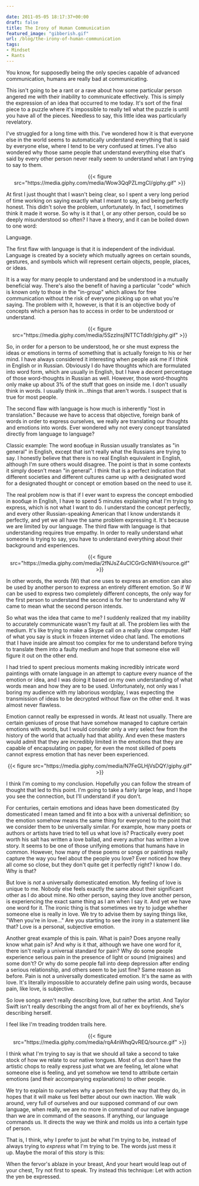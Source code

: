 ```yaml
---

date: 2011-05-05 18:17:37+00:00
draft: false
title: The Irony of Human Communication
featured_image: "gibberish.gif"
url: /blog/the-irony-of-human-communication
tags:
- Mindset
- Rants
---
```



You know, for supposedly being the only species capable of advanced communication, humans are really bad at communicating.

This isn't going to be a rant or a rave about how some particular person angered me with their inability to communicate effectively. This is simply the expression of an idea that occurred to me today. It's sort of the final piece to a puzzle where it's impossible to really tell what the puzzle is until you have all of the pieces. Needless to say, this little idea was particularly revelatory.

I've struggled for a long time with this. I've wondered how it is that everyone else in the world seems to automatically understand everything that is said by everyone else, where I tend to be very confused at times. I've also wondered why those same people that understand everything else that's said by every other person never really seem to understand what I am trying to say to them. 

<center>
{{< figure src="https://media.giphy.com/media/Wow3QqPZLmgCI/giphy.gif" >}}
</center>

At first I just thought that I wasn't being clear, so I spent a very long period of time working on saying exactly what I meant to say, and being perfectly honest. This didn't solve the problem, unfortunately. In fact, I sometimes think it made it worse. So why is it that I, or any other person, could be so deeply misunderstood so often? I have a theory, and it can be boiled down to one word:

Language.

The first flaw with language is that it is independent of the individual. Language is created by a society which mutually agrees on certain sounds, gestures, and symbols which will represent certain objects, people, places, or ideas. 

It is a way for many people to understand and be understood in a mutually beneficial way. There's also the benefit of having a particular "code" which is known only to those in the "in-group" which allows for free communication without the risk of everyone picking up on what you're saying. The problem with it, however, is that it is an objective body of concepts which a person has to access in order to be understood or understand. 

<center>
{{< figure src="https://media.giphy.com/media/5SzzlnsjlNTTCTddlr/giphy.gif" >}}
</center>

So, in order for a person to be understood, he or she must express the ideas or emotions in terms of something that is actually foreign to his or her mind. I have always considered it interesting when people ask me if I think in English or in Russian. Obviously I do have thoughts which are formulated into word form, which are usually in English, but I have a decent percentage of those word-thoughts in Russian as well. However, those word-thoughts only make up about 3% of the stuff that goes on inside me. I don't usually think in words. I usually think in...things that aren't words. I suspect that is true for most people.

The second flaw with language is how much is inherently "lost in translation." Because we have to access that objective, foreign bank of words in order to express ourselves, we really are translating our thoughts and emotions into words. Ever wondered why not every concept translated directly from language to language? 

Classic example: The word вообще in Russian usually translates as "in general" in English, except that isn't really what the Russians are trying to say. I honestly believe that there is no real English equivalent in English, although I'm sure others would disagree. The point is that in some contexts it simply doesn't mean "in general". I think that is a perfect indication that different societies and different cultures came up with a designated word for a designated thought or concept or emotion based on the need to use it. 

The real problem now is that if I ever want to express the concept embodied in вообще in English, I have to spend 5 minutes explaining what I'm trying to express, which is not what I want to do. I understand the concept perfectly, and every other Russian-speaking American that I know understands it perfectly, and yet we all have the same problem expressing it. It's because we are limited by our language. The third flaw with language is that understanding requires true empathy. In order to really understand what someone is trying to say, you have to understand everything about their background and experiences. 

<center>
{{< figure src="https://media.giphy.com/media/2fNJsZ4uClCGrGcNWH/source.gif" >}}
</center>

In other words, the words (W) that one uses to express an emotion can also be used by another person to express an entirely different emotion. So if W can be used to express two completely different concepts, the only way for the first person to understand the second is for her to understand why W came to mean what the second person intends.

So what was the idea that came to me? I suddenly realized that my inability to accurately communicate wasn't my fault at all. The problem lies with the medium. It's like trying to make a Skype call on a really slow computer. Half of what you say is stuck in frozen internet video chat land. The emotions that I have inside are almost too complex for me to understand before trying to translate them into a faulty medium and hope that someone else will figure it out on the other end. 

I had tried to spent precious moments making incredibly intricate word paintings with ornate language in an attempt to capture every nuance of the emotion or idea, and I was doing it based on my own understanding of what words mean and how they are to be used. Unfortunately, not only was I boring my audience with my laborious wordplay, I was expecting the transmission of ideas to be decrypted without flaw on the other end. It was almost never flawless.

Emotion cannot really be expressed in words. At least not usually. There are certain geniuses of prose that have somehow managed to capture certain emotions with words, but I would consider only a very select few from the history of the world that actually had that ability. And even these masters would admit that they are incredibly limited in the emotions that they are capable of encapsulating on paper, for even the most skilled of poets cannot express emotion that has never been experienced.

<center>
{{< figure src="https://media.giphy.com/media/N7FeGLHjVsDQY/giphy.gif" >}}
</center>

I think I'm coming to my conclusion. Hopefully you can follow the stream of thought that led to this point. I'm going to take a fairly large leap, and I hope you see the connection, but I'll understand if you don't.

For centuries, certain emotions and ideas have been domesticated (by domesticated I mean tamed and fit into a box with a universal definition; so the emotion somehow means the same thing for everyone) to the point that we consider them to be universally similar. For example, how many poets or authors or artists have tried to tell us what love is? Practically every poet worth his salt has written a love ballad, and every author has written a love story. It seems to be one of those unifying emotions that humans have in common. However, how many of these poems or songs or paintings really capture the way you feel about the people you love? Ever noticed how they all come so close, but they don't quite get it perfectly right? I know I do. Why is that?

But love is _not_ a universally domesticated emotion. My feeling of love is unique to me. Nobody else feels exactly the same about their significant other as I do about mine. No other person, saying they love another person, is experiencing the exact same thing as I am when I say it. And yet we have one word for it. The ironic thing is that sometimes we try to judge whether someone else is really in love. We try to advise them by saying things like, "When you're in love..." Are you starting to see the irony in a statement like that? Love is a personal, subjective emotion.

Another great example of this is pain. What is pain? Does anyone really know what pain is? And why is it that, although we have one word for it, there isn't really a universal standard for pain? Why do some people experience serious pain in the presence of light or sound (migraines) and some don't? Or why do some people fall into deep depression after ending a serious relationship, and others seem to be just fine? Same reason as before. Pain is not a universally domesticated emotion. It's the same as with love. It's literally impossible to accurately define pain using words, because pain, like love, is subjective.

So love songs aren't really describing love, but rather the artist. And Taylor Swift isn't really describing the angst from all of her ex boyfriends, she's describing herself.

I feel like I'm treading trodden trails here.

<center>
{{< figure src="https://media.giphy.com/media/rqA4nWhqQvREQ/source.gif" >}}
</center>

I think what I'm trying to say is that we should all take a second to take stock of how we relate to our native tongues. Most of us don't have the artistic chops to really express just what we are feeling, let alone what someone else is feeling, and yet somehow we tend to attribute certain emotions (and their accompanying explanations) to other people. 

We try to explain to ourselves why a person feels the way that they do, in hopes that it will make us feel better about our own inaction. We walk around, very full of ourselves and our supposed command of our own language, when really, we are no more in command of our native language than we are in command of the seasons. If anything, our language commands us. It directs the way we think and molds us into a certain type of person.

That is, I think, why I prefer to just _be_ what I'm trying to be, instead of always trying to _express_ what I'm trying to be. The words just mess it up. Maybe the moral of this story is this:


When the fervor's ablaze in your breast, 
And your heart would leap out of your chest, 
Try not first to speak. 
Try instead this technique: 
Let with action the yen be expressed. 
